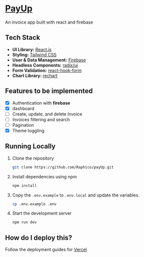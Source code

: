 # [PayUp](https://pay-up-roan.vercel.app)

An invoice app built with react and firebase

## Tech Stack

- **UI Library:** [React.js](https://react.dev)
- **Styling:** [Tailwind CSS](https://tailwindcss.com)
- **User & Data Management:** [Firebase](https://firebase.google.com)
- **Headless Components:** [radix/ui](https://radix-ui.com/)
- **Form Validation:** [react-hook-form](https://react-hook-form.com/)
- **Chart Library:** [rechart](https://recharts.org/)

## Features to be implemented

- [x] Authentication with **firebase**
- [x] dashboard
- [ ] Create, update, and delete Invoice
- [ ] Invoices filtering and search
- [ ] Pagination
- [x] Theme toggling

## Running Locally

1. Clone the repository

   ```bash
   git clone https://github.com/Raphico/payUp.git
   ```

2. Install dependencies using npm

   ```bash
   npm install
   ```

3. Copy the `.env.example` to `.env.local` and update the variables.

   ```bash
   cp .env.example .env
   ```

4. Start the development server

   ```bash
   npm run dev
   ```

## How do I deploy this?

Follow the deployment guides for [Vercel](https://create.t3.gg/en/deployment/vercel)
